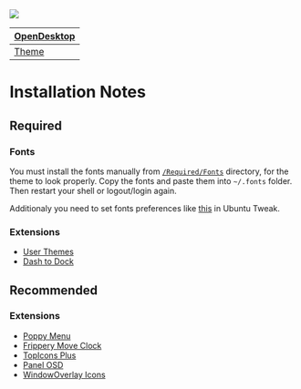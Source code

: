 <img src="https://github.com/sziberov/Poppy-OS-X-Revieve/blob/master/Brand%20Images/Poppy%20OS%20X%20Revieve%20Logo%20%26%20Name.svg" />

[OpenDesktop](https://goo.gl/jAuYYU) |
------------------------------------ |
[Theme](https://goo.gl/26dA43)       |

# Installation Notes
## Required
### Fonts
You must install the fonts manually from [`/Required/Fonts`](https://github.com/sziberov/Poppy-OS-X-Revieve/tree/master/Required/Fonts) directory, for the theme to look properly.
Copy the fonts and paste them into `~/.fonts` folder. Then restart your shell or logout/login again.

Additionaly you need to set fonts preferences like [this](https://github.com/sziberov/Poppy-OS-X-Revieve/raw/master/Screenshots/Ubuntu%20Tweak%20-%20Fonts%20Preferences.png) in Ubuntu Tweak. 
### Extensions
* [User Themes](https://extensions.gnome.org/extension/19/user-themes/)
* [Dash to Dock](https://extensions.gnome.org/extension/307/dash-to-dock/)
## Recommended
### Extensions
* [Poppy Menu](https://extensions.gnome.org/extension/1279/poppy-menu/)
* [Frippery Move Clock](https://extensions.gnome.org/extension/2/move-clock/)
* [TopIcons Plus](https://extensions.gnome.org/extension/1031/topicons/)
* [Panel OSD](https://extensions.gnome.org/extension/708/panel-osd/)
* [WindowOverlay Icons](https://extensions.gnome.org/extension/302/windowoverlay-icons/)
